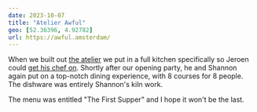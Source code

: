```yaml
---
date: 2023-10-07
title: "Atelier Awful"
geo: [52.36396, 4.92782]
url: https://awful.amsterdam/
---
```


When we built out [the atelier](/logs/events/2022-awful/) we put in a full kitchen specifically so Jeroen could [get his chef on](/logs/dining/2022-home/). Shortly after our opening party, he and Shannon again put on a top-notch dining experience, with 8 courses for 8 people. The dishware was entirely Shannon's kiln work.

The menu was entitled "The First Supper" and I hope it won't be the last.
